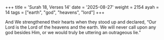 +++
title = 'Surah 18, Verses 14'
date = '2025-08-27'
weight = 2154
ayah = 14
tags = ["earth", "god", "heavens", "lord"]
+++

And We strengthened their hearts when they stood up and declared, “Our Lord is the Lord of the heavens and the earth. We will never call upon any god besides Him, or we would truly be uttering an outrageous lie.”